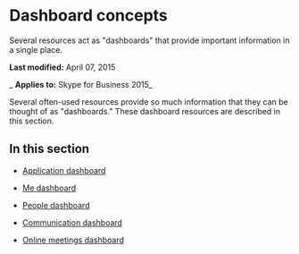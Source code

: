 
# Dashboard concepts
Several resources act as "dashboards" that provide important information in a single place. 

 **Last modified:** April 07, 2015

 _ **Applies to:** Skype for Business 2015_

Several often-used resources provide so much information that they can be thought of as "dashboards." These dashboard resources are described in this section.


## In this section


- [Application dashboard](ApplicationDashboard.md)
    
- [Me dashboard](MeDashboard.md)
    
- [People dashboard](PeopleDashboard.md)
    
- [Communication dashboard](CommunicationDashboard.md)
    
- [Online meetings dashboard](OnlineMeetingsDashboard.md)
    
